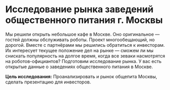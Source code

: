 # Исследование рынка заведений общественного питания г. Москвы

Мы решили открыть небольшое кафе в Москве. Оно оригинальное — гостей должны обслуживать роботы. Проект многообещающий, но дорогой. Вместе с партнёрами мы решились обратиться к инвесторам. Их интересует текущее положение дел на рынке — сможем ли мы снискать популярность на долгое время, когда все зеваки насмотрятся на роботов-официантов?
Подготовим исследование рынка. У вас есть открытые данные о заведениях общественного питания в Москве.

**Цель исследования:** Проанализировать и рынок общепита Москвы, сделать презентацию для инвесторов.